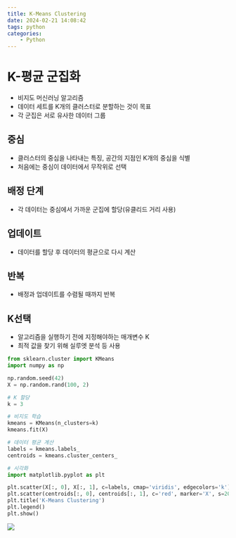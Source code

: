 ```yaml
---
title: K-Means Clustering
date: 2024-02-21 14:08:42
tags: python
categories:
    - Python
---
```

# K-평균 군집화

- 비지도 머신러닝 알고리즘
- 데이터 세트를 K개의 클러스터로 분할하는 것이 목표
- 각 군집은 서로 유사한 데이터 그룹

## 중심
- 클러스터의 중심을 나타내는 특징, 공간의 지점인 K개의 중심을 식별
- 처음에는 중심이 데이터에서 무작위로 선택

## 배정 단계
- 각 데이터는 중심에서 가까운 군집에 할당(유클리드 거리 사용)

## 업데이트
- 데이터를 할당 후 데이터의 평균으로 다시 계산

## 반복
- 배정과 업데이트를 수렴될 때까지 반복

## K선택
- 알고리즘을 실행하기 전에 지정해야하는 매개변수 K
- 최적 값을 찾기 위해 실루엣 분석 등 사용

```python
from sklearn.cluster import KMeans
import numpy as np

np.random.seed(42)
X = np.random.rand(100, 2)

# K 할당
k = 3

# 비지도 학습
kmeans = KMeans(n_clusters=k)
kmeans.fit(X)

# 데이터 평균 계산
labels = kmeans.labels_
centroids = kmeans.cluster_centers_

# 시각화
import matplotlib.pyplot as plt

plt.scatter(X[:, 0], X[:, 1], c=labels, cmap='viridis', edgecolors='k')
plt.scatter(centroids[:, 0], centroids[:, 1], c='red', marker='X', s=200, label='Centroids')
plt.title('K-Means Clustering')
plt.legend()
plt.show()
```

![](/image/k.PNG)